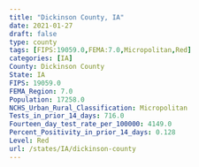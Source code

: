 ```yaml
---
title: "Dickinson County, IA"
date: 2021-01-27
draft: false
type: county
tags: [FIPS:19059.0,FEMA:7.0,Micropolitan,Red]
categories: [IA]
County: Dickinson County
State: IA
FIPS: 19059.0
FEMA_Region: 7.0
Population: 17258.0
NCHS_Urban_Rural_Classification: Micropolitan
Tests_in_prior_14_days: 716.0
Fourteen_day_test_rate_per_100000: 4149.0
Percent_Positivity_in_prior_14_days: 0.128
Level: Red
url: /states/IA/dickinson-county
---
```



